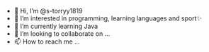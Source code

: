 - 👋 Hi, I’m @s-torryy1819
- 👀 I’m interested in programming, learning languages and sport✨
- 🌱 I’m currently learning Java
- 💞️ I’m looking to collaborate on ...
- 📫 How to reach me ...

<!---
s-torryy1819/s-torryy1819 is a ✨ special ✨ repository because its `README.md` (this file) appears on your GitHub profile.
You can click the Preview link to take a look at your changes.
--->
